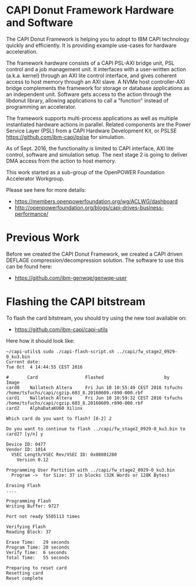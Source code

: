 # CAPI Donut Framework Hardware and Software

The CAPI Donut Framework is helping you to adopt to IBM CAPI technology quickly and efficiently. It is providing example use-cases for hardware acceleration.

The framework hardware consists of a CAPI PSL-AXI bridge unit, PSL control and a job management unit.
It interfaces with a user-written action (a.k.a. kernel) through an AXI lite control interface, and gives coherent access to host memory through an AXI slave.
A NVMe host controller-AXI bridge complements the framework for storage or database applications as an independent unit.
Software gets access to the action through the libdonut library, allowing applications to call a "function" instead of programming an accelerator.

The framework supports multi-process applications as well as multiple instantiated hardware actions in parallel.
Related components are the Power Service Layer (PSL) from a CAPI Hardware Development Kit, or PSLSE https://github.com/ibm-capi/pslse for simulation.

As of Sept. 2016, the functionality is limited to CAPI interface, AXI lite control, software and simulation setup. The next stage 2 is going to deliver DMA access from the action to host memory.

This work started as a sub-group of the OpenPOWER Foundation Accelerator Workgroup.

Please see here for more details:
* https://members.openpowerfoundation.org/wg/ACLWG/dashboard
* http://openpowerfoundation.org/blogs/capi-drives-business-performance/

# Previous Work

Before we created the CAPI Donut Framework, we created a CAPI driven DEFLAGE compression/decompression solution. The software to use this can be found here:
* https://github.com/ibm-genwqe/genwqe-user

# Flashing the CAPI bitstream

To flash the card bitstream, you should try using the new tool available on:

* https://github.com/ibm-capi/capi-utils

Here how it should look like:

    ~/capi-utils$ sudo ./capi-flash-script.sh ../capi/fw_stage2_0929-0_ku3.bin 
    Current date:
    Tue Oct  4 14:44:55 CEST 2016
    
    #       Card                  Flashed                       by      Image
    card0    Nallatech Altera     Fri Jun 10 10:55:49 CEST 2016 tsfuchs /home/tsfuchs/capi/cgzip.603_8.20160609.r890-000.rbf
    card1    Nallatech Altera     Fri Jun 10 10:59:32 CEST 2016 tsfuchs /home/tsfuchs/capi/cgzip.603_8.20160609.r890-000.rbf
    card2    AlphaDataKU60 Xilinx                                                             
    
    Which card do you want to flash? [0-2] 2
    
    Do you want to continue to flash ../capi/fw_stage2_0929-0_ku3.bin to card2? [y/n] y

    Device ID: 0477
    Vendor ID: 1014
      VSEC Length/VSEC Rev/VSEC ID: 0x08001280
        Version 0.12

    Programming User Partition with ../capi/fw_stage2_0929-0_ku3.bin
      Program ->  for Size: 37 in blocks (32K Words or 128K Bytes)
    
    Erasing Flash
    ....

    Programming Flash
    Writing Buffer: 9727        

    Port not ready 5505113 times

    Verifying Flash
    Reading Block: 37        
    
    Erase Time:   29 seconds
    Program Time: 20 seconds
    Verify Time:  6 seconds
    Total Time:   55 seconds
    
    Preparing to reset card
    Resetting card
    Reset complete

